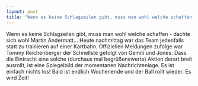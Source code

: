 ```yaml
---
layout: post
title: "Wenn es keine Schlagzeilen gibt, muss man wohl welche schaffen - dachte sich wohl Martin Andermatt..."
---
```


Wenn es keine Schlagzeilen gibt, muss man wohl welche schaffen - dachte sich wohl Martin Andermatt... Heute nachmittag war das Team jedenfalls statt zu trainieren auf einer Kartbahn. Offiziellen Meldungen zufolge war Tommy Reichenberger der Schnellste gefolgt von Gemiti und Jones. Dass die Eintracht eine solche (durchaus mal begrüßenswerte) Aktion derart breit ausrollt, ist eine Spiegelbild der momentanen Nachrichtenlage. Es ist einfach nichts los! Bald ist endlich Wochenende und der Ball rollt wieder. Es wird Zeit!
